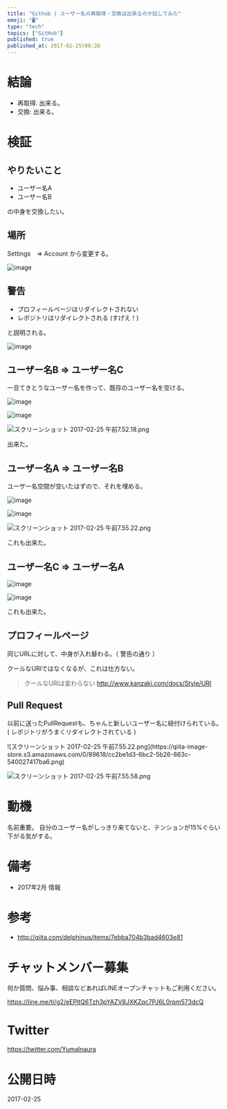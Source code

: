 ```yaml
---
title: "Github | ユーザー名の再取得・交換は出来るのか試してみた"
emoji: "🖥"
type: "tech"
topics: ["GitHub"]
published: true
published_at: 2017-02-25t08:20
---
```


# 結論

- 再取得: 出来る。
- 交換: 出来る。


# 検証

## やりたいこと

- ユーザー名A
- ユーザー名B

の中身を交換したい。

## 場所

Settings　=> Account から変更する。

![image](https://qiita-image-store.s3.amazonaws.com/0/89618/0622ba87-8aae-b83c-1620-c3e57c255527.png)

## 警告

- プロフィールページはリダイレクトされない
- レポジトリはリダイレクトされる (すげえ！)

と説明される。

![image](https://qiita-image-store.s3.amazonaws.com/0/89618/b122e997-6b6e-c25e-3fa3-747f6352bbcc.png)


## ユーザー名B => ユーザー名C 

一旦てきとうなユーザー名を作って、既存のユーザー名を空ける。

![image](https://qiita-image-store.s3.amazonaws.com/0/89618/b207ea25-d5f3-1144-2c63-85a0b5ae45ac.png)

![image](https://qiita-image-store.s3.amazonaws.com/0/89618/c421b96a-f9aa-7dd9-4d81-95bcc187a28a.png)


![スクリーンショット 2017-02-25 午前7.52.18.png](https://qiita-image-store.s3.amazonaws.com/0/89618/01a6a51d-0630-3aaa-d7a1-0daf2cc72896.png)

出来た。

## ユーザー名A => ユーザー名B

ユーザー名空間が空いたはずので、それを埋める。

![image](https://qiita-image-store.s3.amazonaws.com/0/89618/103c4989-81c2-8d88-9b89-b482ca72f4f1.png)

![image](https://qiita-image-store.s3.amazonaws.com/0/89618/ca430f72-a5ed-27b7-0bbb-e2b3ab394908.png)

![スクリーンショット 2017-02-25 午前7.55.22.png](https://qiita-image-store.s3.amazonaws.com/0/89618/a9c568fc-14a6-1097-42a2-7b6e1a0b7c3d.png)

これも出来た。

## ユーザー名C => ユーザー名A

![image](https://qiita-image-store.s3.amazonaws.com/0/89618/d2f27971-8213-0298-982e-96c27f6b9d58.png)

![image](https://qiita-image-store.s3.amazonaws.com/0/89618/ba740f4d-f2e3-9bab-b73c-88ecc86b1947.png)


これも出来た。

## プロフィールページ

同じURLに対して、中身が入れ替わる。（ 警告の通り ）

クールなURIではなくなるが、これは仕方ない。

>クールなURIは変わらない
http://www.kanzaki.com/docs/Style/URI

## Pull Request

以前に送ったPullRequestも、ちゃんと新しいユーザー名に紐付けられている。 ( レポジトリがうまくリダイレクトされている )

![スクリーンショット 2017-02-25 午前7.55.22.png](https://qiita-image-
store.s3.amazonaws.com/0/89618/cc2be1d3-6bc2-5b26-863c-540027417ba6.png)

![スクリーンショット 2017-02-25 午前7.55.58.png](https://qiita-image-store.s3.amazonaws.com/0/89618/e36969e0-8f2c-8731-0d09-8026f1646da9.png)

# 動機

名前重要。
自分のユーザー名がしっきり来てないと、テンションが15%ぐらい下がる気がする。

# 備考

- 2017年2月 情報

# 参考

- http://qiita.com/delphinus/items/7ebba704b3bad4603e81








<!-- Update From Qiita API -->

# チャットメンバー募集


何か質問、悩み事、相談などあればLINEオープンチャットもご利用ください。

https://line.me/ti/g2/eEPltQ6Tzh3pYAZV8JXKZqc7PJ6L0rpm573dcQ





# Twitter


https://twitter.com/YumaInaura


<!-- Update From Qiita API -->



# 公開日時

2017-02-25
